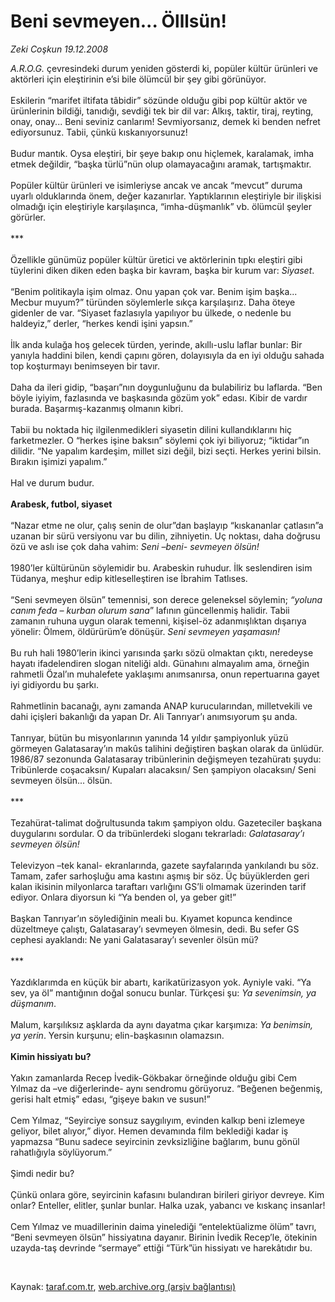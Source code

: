 # Beni sevmeyen... Ölllsün!

*Zeki Coşkun 19.12.2008*

<div class="taraf_structure_2col_1zq">
<div class="margen_n">



 <p><i>A.R.O.G.</i> çevresindeki durum yeniden gösterdi ki, popüler kültür ürünleri ve aktörleri için eleştirinin e’si bile ölümcül bir şey gibi görünüyor. <br/><br/>Eskilerin “marifet iltifata tâbidir” sözünde olduğu gibi pop kültür aktör ve ürünlerinin bildiği, tanıdığı, sevdiği tek bir dil var: Alkış, taktir, tiraj, reyting, onay, onay... Beni seviniz canlarım! Sevmiyorsanız, demek ki benden nefret ediyorsunuz. Tabii, çünkü kıskanıyorsunuz! <br/><br/>Budur mantık. Oysa eleştiri, bir şeye bakıp onu hiçlemek, karalamak, imha etmek değildir, “başka türlü”nün olup olamayacağını aramak, tartışmaktır. <br/><br/>Popüler kültür ürünleri ve isimleriyse ancak ve ancak “mevcut” duruma uyarlı olduklarında önem, değer kazanırlar. Yaptıklarının eleştiriyle bir ilişkisi olmadığı için eleştiriyle karşılaşınca, “imha-düşmanlık” vb. ölümcül şeyler görürler. <br/><br/>*** <br/><br/>Özellikle günümüz popüler kültür üretici ve aktörlerinin tıpkı eleştiri gibi tüylerini diken diken eden başka bir kavram, başka bir kurum var: <i>Siyaset</i>. <br/><br/>“Benim politikayla işim olmaz. Onu yapan çok var. Benim işim başka... Mecbur muyum?” türünden söylemlerle sıkça karşılaşırız. Daha öteye gidenler de var. “Siyaset fazlasıyla yapılıyor bu ülkede, o nedenle bu haldeyiz,” derler, “herkes kendi işini yapsın.” <br/><br/>İlk anda kulağa hoş gelecek türden, yerinde, akıllı-uslu laflar bunlar: Bir yanıyla haddini bilen, kendi çapını gören, dolayısıyla da en iyi olduğu sahada top koşturmayı benimseyen bir tavır. <br/><br/>Daha da ileri gidip, “başarı”nın doygunluğunu da bulabiliriz bu laflarda. “Ben böyle iyiyim, fazlasında ve başkasında gözüm yok” edası. Kibir de vardır burada. Başarmış-kazanmış olmanın kibri. <br/><br/>Tabii bu noktada hiç ilgilenmedikleri siyasetin dilini kullandıklarını hiç farketmezler. O “herkes işine baksın” söylemi çok iyi biliyoruz; “iktidar”ın dilidir. “Ne yapalım kardeşim, millet sizi değil, bizi seçti. Herkes yerini bilsin. Bırakın işimizi yapalım.” <br/><br/>Hal ve durum budur. <b><br/><br/>Arabesk, futbol, siyaset</b> <br/><br/>“Nazar etme ne olur, çalış senin de olur”dan başlayıp “kıskananlar çatlasın”a uzanan bir sürü versiyonu var bu dilin, zihniyetin. Uç noktası, daha doğrusu özü ve aslı ise çok daha vahim: <i>Seni –beni- sevmeyen ölsün!</i> <br/><br/>1980’ler kültürünün söylemidir bu. Arabeskin ruhudur. İlk seslendiren isim Tüdanya, meşhur edip kitleselleştiren ise İbrahim Tatlıses. <br/><br/>“Seni sevmeyen ölsün” temennisi, son derece geleneksel söylemin; <i>“yoluna canım feda – kurban olurum sana</i>” lafının güncellenmiş halidir. Tabii zamanın ruhuna uygun olarak temenni, kişisel-öz adanmışlıktan dışarıya yönelir: Ölmem, öldürürüm’e dönüşür. <i>Seni sevmeyen yaşamasın!</i> <br/><br/>Bu ruh hali 1980’lerin ikinci yarısında şarkı sözü olmaktan çıktı, neredeyse hayatı ifadelendiren slogan niteliği aldı. Günahını almayalım ama, örneğin rahmetli Özal’ın muhalefete yaklaşımı anımsanırsa, onun repertuarına gayet iyi gidiyordu bu şarkı. <br/><br/>Rahmetlinin bacanağı, aynı zamanda ANAP kurucularından, milletvekili ve dahi içişleri bakanlığı da yapan Dr. Ali Tanrıyar’ı anımsıyorum şu anda. <br/><br/>Tanrıyar, bütün bu misyonlarının yanında 14 yıldır şampiyonluk yüzü görmeyen Galatasaray’ın makûs talihini değiştiren başkan olarak da ünlüdür. 1986/87 sezonunda Galatasaray tribünlerinin değişmeyen tezahüratı şuydu: Tribünlerde coşacaksın/ Kupaları alacaksın/ Sen şampiyon olacaksın/ Seni sevmeyen ölsün... ölsün. <br/><br/>*** <br/><br/>Tezahürat-talimat doğrultusunda takım şampiyon oldu. Gazeteciler başkana duygularını sordular. O da tribünlerdeki sloganı tekrarladı: <i>Galatasaray’ı sevmeyen ölsün!</i> <br/><br/>Televizyon –tek kanal- ekranlarında, gazete sayfalarında yankılandı bu söz. Tamam, zafer sarhoşluğu ama kastını aşmış bir söz. Üç büyüklerden geri kalan ikisinin milyonlarca taraftarı varlığını GS’li olmamak üzerinden tarif ediyor. Onlara diyorsun ki “Ya benden ol, ya geber git!” <br/><br/>Başkan Tanrıyar’ın söylediğinin meali bu. Kıyamet kopunca kendince düzeltmeye çalıştı, Galatasaray’ı sevmeyen ölmesin, dedi. Bu sefer GS cephesi ayaklandı: Ne yani Galatasaray’ı sevenler ölsün mü? <br/><br/>*** <br/><br/>Yazdıklarımda en küçük bir abartı, karikatürizasyon yok. Ayniyle vaki. “Ya sev, ya öl” mantığının doğal sonucu bunlar. Türkçesi şu: <i>Ya sevenimsin, ya düşmanım</i>. <br/><br/>Malum, karşılıksız aşklarda da aynı dayatma çıkar karşımıza: <i>Ya benimsin, ya yerin</i>. Yersin kurşunu; elin-başkasının olamazsın. <b><br/><br/>Kimin hissiyatı bu? </b><br/><br/>Yakın zamanlarda Recep İvedik-Gökbakar örneğinde olduğu gibi Cem Yılmaz da –ve diğerlerinde- aynı sendromu görüyoruz. “Beğenen beğenmiş, gerisi halt etmiş” edası, “gişeye bakın ve susun!” <br/><br/>Cem Yılmaz, “Seyirciye sonsuz saygılıyım, evinden kalkıp beni izlemeye geliyor, bilet alıyor,” diyor. Hemen devamında film beklediği kadar iş yapmazsa “Bunu sadece seyircinin zevksizliğine bağlarım, bunu gönül rahatlığıyla söylüyorum.” <br/><br/>Şimdi nedir bu? <br/><br/>Çünkü onlara göre, seyircinin kafasını bulandıran birileri giriyor devreye. Kim onlar? Enteller, elitler, şunlar bunlar. Halka uzak, yabancı ve kıskanç insanlar! <br/><br/>Cem Yılmaz ve muadillerinin daima yinelediği “entelektüalizme ölüm” tavrı, “Beni sevmeyen ölsün” hissiyatına dayanır. Birinin İvedik Recep’le, ötekinin uzayda-taş devrinde “sermaye” ettiği “Türk”ün hissiyatı ve harekâtıdır bu.</p>

<br/>


<div id="taraf_not">
</div>

</div>


</div>

Kaynak: [taraf.com.tr](http://www.taraf.com.tr:80/makale/3177.htm), [web.archive.org (arşiv bağlantısı)](http://web.archive.org/web/20090207194429/http://www.taraf.com.tr:80/makale/3177.htm)
